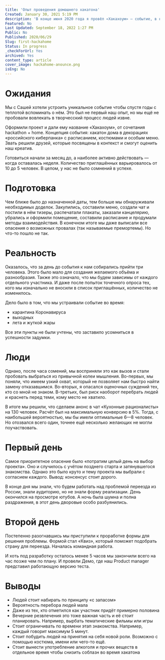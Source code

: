```yaml
---
title: 'Опыт проведения домашнего хакатона'
Created: January 30, 2021 5:19 PM
description: 'В конце июня 2020 года я провёл «Хакахоум» — событие, в котором уложились представления о командной работе. В этом мне помогла Саша, а также те, кто принял участие.'
Featured: No
Last Updated: September 18, 2022 1:27 PM
Public: No
Published: 2020/06/29
Slug: first-hackahome
Status: In progress
_checkForUrl: Yes
archived: Yes
content_type: article
cover_image: hackahome-anounce.png
isEng: No
---
```


# Ожидания

Мы с Сашей хотели устроить уникальное событие чтобы спустя годы с теплотой вспоминать о нём. Это был не первый наш опыт, но мы ещё не пробовали вовлекать в творчесский процесс людей извне.

Оформили проект и дали ему название «Хакахоум», от сочетания hackathon + home. Концепция события: хакатон дома в декорациях «российского киберпанка» с расписанием, костюмами и особым меню. Звать решили друзей, которые посвящены в контекст и смогут оценить наш креатив.

Готовиться начали за месяц до, а наиболее активно действовать — когда оставалась неделя. Количество приглашённых варьировалось от 10 до 5 человек. В целом, у нас не было сомнений в успехе.

# Подготовка

Чем ближе было до назначенной даты, тем больше мы обнаруживали необходимых доделок. Закупились, составили меню, создали чат и постили в нём тизеры, распечатали плакаты, заказали канцелярию, убрались и оформили помещение, составили расписание и продумали методы взаимодействия. В конечном итоге мы даже выписали все опасения о возможных провалах (так называемые премортемы). Но что-то пошло не так.

# Реальность

Оказалось, что за день до события к нам собирались прийти три человека. Этого было мало для создания желаемого объёма и разнообразия. Также это означало, что мы будем зависимы от каждого отдельного участника. И даже после попыток точечного опроса тех, кого мы изначально не вносили в список приглашённых, количество не изменилось.

Дело было в том, что мы устраивали событие во время:

- карантина Коронавируса
- выходных
- лета и жуткой жары

Все эти пункты не были учтены, что заставило усомниться в успешности задумки.

# Люди

Однако, после часа сомений, мы восприняли это как вызов и стали пробовать выбраться из привычной колеи мышления. Во-первых, мы поняли, что имеем узкий охват, который не позволяет нам быстро найти замену отказавшимся. Во-вторых, я опасался оценочных суждений тех, кто со мной не знаком. В-третьих, был риск наоборот перебрать людей и краснеть перед теми, кому место не хватило.

В итоге мы решили, что сделаем анонс в чат «Кухонные рационалисты» на 130 человек. Расчёт был на максимальную конверсию в 5%. Тогда,  с наибольшей вероятностью, мы бы имели оптимальные 6—8 человек. Но отозвался всего один, точнее ещё несколько желающих не могли поучаствовать.

# Первый день

Самое приоритетное опасение было «потратим целый день на выбор проекта». Оно и случилось с учётом позднего старта и затянувшегося знакомства. Однако это было круто и тему проекта мы выбрали с согласием каждого. Вывод: консенсус стоит дорого.

В конце дня мы знали, что будем работать над проблемой переезда из России, знали аудиторию, но не знали форму реализации. День окончился на просмотре ютубов. А ночь была шумна и полна раздражения, в этот день дворовые особо разбуянились.

# Второй день

Постепенно разогнавшись мы приступили к проработке формы для решения проблемы. Формой стал «Квиз», который поможет подобрать страну для переезда. Началась командная работа.

И хоть под разработку осталось менее 5 часов мы закончили всего на час позже чем по плану. И провели Демо, где наш Product manager представил работающую версию теста.

# Выводы

- Людей стоит набирать по принципу «с запасом»
- Вероятность перебора людей мала
- Даже из тех, кто отметился как участник придёт примерно половина
- Вечерние резвлечения это тоже важная часть и её стоит планировать. Например, вырбать тематические фильмы или игры
- Стоит ограничивать по времени этап знакомства. Например, каждый говорит максимум 5 минут.
- Стоит побудить людей на принятия на себя новой роли. Возможно с помощью костюма, имени или чего-то ещё.
- Стоит вынести употребление алкоголя и прочих веществ в отдельное время чтобы снизить соблазн во время хакатона